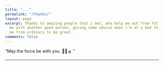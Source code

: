 ```yaml
---
title: "..."
permalink: "/thanks/"
layout: page
excerpt: Thanks to amazing people that i met, who help me out from follishness, connecting
  me with another good person, giving some advice when i'm at a bad things, pulling
  me from ordinary to be great.
comments: false
---
```


“May the force be with you. 🌟🌠🛸 ”

<hr>
